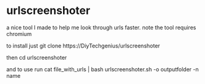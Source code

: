 # urlscreenshoter

a nice tool I made to help me look through urls faster. note the tool requires chromium

to install just git clone https://DiyTechgenius/urlscreenshoter

then cd urlscreenshoter 

and to use run cat file_with_urls | bash urlscreenshoter.sh -o outputfolder -n name
